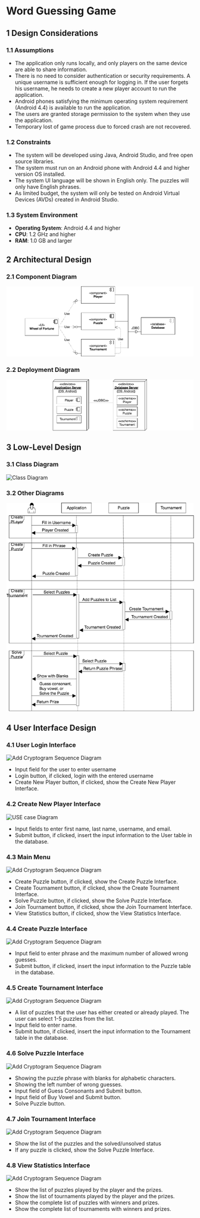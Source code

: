 # Word Guessing Game

## 1 Design Considerations

### 1.1 Assumptions

- The application only runs locally, and only players on the same device are able to share information. 
- There is no need to consider authentication or security requirements. A unique username is sufficient enough for logging in. If the user forgets his username, he needs to create a new player account to run the application. 
- Android phones satisfying the minimum operating system requirement (Android 4.4) is available to run the application. 
- The users are granted storage permission to the system when they use the application. 
- Temporary lost of game process due to forced crash are not recovered. 

### 1.2 Constraints

- The system will be developed using Java, Android Studio, and free open source libraries.
- The system must run on an Android phone with Android 4.4 and higher version OS installed.
- The system UI language will be shown in English only. The puzzles will only have English phrases.
- As limited budget, the system will only be tested on Android Virtual Devices (AVDs) created in Android Studio.

### 1.3 System Environment

- **Operating System**: Android 4.4 and higher
- **CPU**: 1.2 GHz and higher
- **RAM**: 1.0 GB and larger

## 2 Architectural Design

### 2.1 Component Diagram
![ComponentDiagram](Diagrams/ComponentDiagram.png)


### 2.2 Deployment Diagram

![Deployment Diagram](Diagrams/DeploymentDiagram.png)


## 3 Low-Level Design

### 3.1 Class Diagram
![Class Diagram](Diagrams/design-team.png)


### 3.2 Other Diagrams

![Add Cryptogram Sequence Diagram](Diagrams/SequenceDiagram.png)


## 4 User Interface Design

### 4.1 User Login Interface
![Add Cryptogram Sequence Diagram](Diagrams/login.png)
- Input field for the user to enter username
- Login button, if clicked, login with the entered username
- Create New Player button, if clicked, show the Create New Player Interface. 

### 4.2 Create New Player Interface

![USE case Diagram](Diagrams/creatnewplayer.png)

- Input fields to enter first name, last name, username, and email. 
- Submit button, if clicked, insert the input information to the User table in the database. 

### 4.3 Main Menu
![Add Cryptogram Sequence Diagram](Diagrams/mainmenu.png)
- Create Puzzle button, if clicked, show the Create Puzzle Interface. 
- Create Tournament button, if clicked, show the Create Tournament Interface. 
- Solve Puzzle button, if clicked, show the Solve Puzzle Interface. 
- Join Tournament button, if clicked, show the Join Tournament Interface. 
- View Statistics button, if clicked, show the View Statistics Interface. 

### 4.4 Create Puzzle Interface
![Add Cryptogram Sequence Diagram](Diagrams/createpuzzle.png)
- Input field to enter phrase and the maximum number of allowed wrong guesses. 
- Submit button, if clicked, insert the input information to the Puzzle table in the database. 

### 4.5 Create Tournament Interface
![Add Cryptogram Sequence Diagram](Diagrams/createtournament.png)
- A list of puzzles that the user has either created or already played. The user can select 1-5 puzzles from the list. 
- Input field to enter name. 
- Submit button, if clicked, insert the input information to the Tournament table in the database.

### 4.6 Solve Puzzle Interface
![Add Cryptogram Sequence Diagram](Diagrams/solvepuzzle.png)
- Showing the puzzle phrase with blanks for alphabetic characters. 
- Showing the left number of wrong guesses. 
- Input field of Guess Consonants and Submit button. 
- Input field of Buy Vowel and Submit button. 
- Solve Puzzle button. 

### 4.7 Join Tournament Interface
![Add Cryptogram Sequence Diagram](Diagrams/jointournament.png)
- Show the list of the puzzles and the solved/unsolved status
- If any puzzle is clicked, show the Solve Puzzle Interface. 

### 4.8 View Statistics Interface
![Add Cryptogram Sequence Diagram](Diagrams/viewstatistics.png)
- Show the list of puzzles played by the player and the prizes. 
- Show the list of tournaments played by the player and the prizes. 
- Show the complete list of puzzles with winners and prizes.
- Show the complete list of tournaments with winners and prizes. 
 

